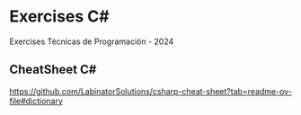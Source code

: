 # Exercises C#
Exercises Técnicas de Programación - 2024
## CheatSheet C#
https://github.com/LabinatorSolutions/csharp-cheat-sheet?tab=readme-ov-file#dictionary
